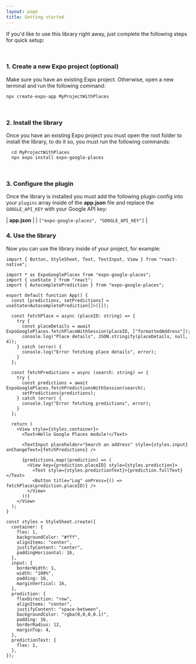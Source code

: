 ```yaml
---
layout: page
title: Getting started
---
```


If you'd like to use this library right away, just complete the following steps for quick setup:

<br />

### 1. Create a new Expo project (optional)

Make sure you have an existing Expo project. Otherwise, open a new terminal and run the following command:

```
npx create-expo-app MyProjectWithPlaces
```

<br />

### 2. Install the library

Once you have an existing Expo project you must open the root folder to install the library, to do it so, you must run the following commands:

```
  cd MyProjectWithPlaces
  npx expo install expo-google-places
```

<br />

### 3. Configure the plugin

Once the library is installed you must add the following plugin config into your `plugins` array inside of the **app.json** file and replace the `GOOGLE_API_KEY` with your Google API key:

| **app.json** |
| `["expo-google-places", "GOOGLE_API_KEY"]` |

### 4. Use the library

Now you can use the library inside of your project, for example:

```tsx
import { Button, StyleSheet, Text, TextInput, View } from "react-native";

import * as ExpoGooglePlaces from "expo-google-places";
import { useState } from "react";
import { AutocompletePrediction } from "expo-google-places";

export default function App() {
  const [predictions, setPredictions] = useState<AutocompletePrediction[]>([]);

  const fetchPlace = async (placeID: string) => {
    try {
      const placeDetails = await ExpoGooglePlaces.fetchPlaceWithSession(placeID, ["formattedAddress"]);
      console.log("Place details", JSON.stringify(placeDetails, null, 4));
    } catch (error) {
      console.log("Error fetching place details", error);
    }
  };

  const fetchPredictions = async (search: string) => {
    try {
      const predictions = await ExpoGooglePlaces.fetchPredictionsWithSession(search);
      setPredictions(predictions);
    } catch (error) {
      console.log("Error fetching predictions", error);
    }
  };

  return (
    <View style={styles.container}>
      <Text>Hello Google Places module!</Text>

      <TextInput placeholder="Search an address" style={styles.input} onChangeText={fetchPredictions} />

      {predictions.map((prediction) => (
        <View key={prediction.placeID} style={styles.prediction}>
          <Text style={styles.predictionText}>{prediction.fullText}</Text>
          <Button title="Log" onPress={() => fetchPlace(prediction.placeID)} />
        </View>
      ))}
    </View>
  );
}

const styles = StyleSheet.create({
  container: {
    flex: 1,
    backgroundColor: "#fff",
    alignItems: "center",
    justifyContent: "center",
    paddingHorizontal: 16,
  },
  input: {
    borderWidth: 1,
    width: "100%",
    padding: 16,
    marginVertical: 16,
  },
  prediction: {
    flexDirection: "row",
    alignItems: "center",
    justifyContent: "space-between",
    backgroundColor: "rgba(0,0,0,0.1)",
    padding: 16,
    borderRadius: 12,
    marginTop: 4,
  },
  predictionText: {
    flex: 1,
  },
});
```
